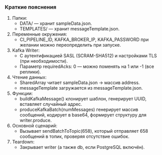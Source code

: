 ### Краткие пояснения

1. Папки:
   - DATA/ — хранит sampleData.json.
   - TEMPLATES/ — хранит messageTemplate.json.
2. Переменные окружения:
   - CI_PIPELINE_ID, KAFKA_BROKER_IP, KAFKA_PASSWORD при желании можно переопределить при запуске.
3. Kafka Writer:
   - С аутентификацией SASL (SCRAM-SHA512) и настройками TLS (при необходимости).
   - Параметр requiredAcks: 0 — можно поменять на 1 или -1 (все реплики).
4. Чтение данных:
   - SharedArray читает sampleData.json → массив address.
   - messageTemplate загружается из messageTemplate.json.
5. Функции:
   - buildKafkaMessage() клонирует шаблон, генерирует UUID, вставляет случайный адрес.
   - produceKafkaBatch(numMessages) генерирует массив сообщений, кодирует в base64, формирует структуру для writer.produce.
6. Основной сценарий:
   - Вызывает sendBatchToTopic(658), который отправляет 658 сообщений в топик, проверяя отсутствие ошибок.
7. Teardown:
   - Закрывает writer (а также db, если PostgreSQL включён).